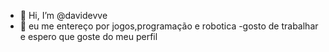- 👋 Hi, I’m @davidevve
- 👀 eu me entereço por jogos,programação e robotica
-gosto de trabalhar e espero que goste do meu perfil

<!---
davidevve/davidevve is a ✨ special ✨ repository because its `README.md` (this file) appears on your GitHub profile.
You can click the Preview link to take a look at your changes.
--->
